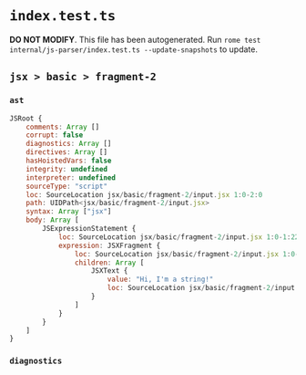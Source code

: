 # `index.test.ts`

**DO NOT MODIFY**. This file has been autogenerated. Run `rome test internal/js-parser/index.test.ts --update-snapshots` to update.

## `jsx > basic > fragment-2`

### `ast`

```javascript
JSRoot {
	comments: Array []
	corrupt: false
	diagnostics: Array []
	directives: Array []
	hasHoistedVars: false
	integrity: undefined
	interpreter: undefined
	sourceType: "script"
	loc: SourceLocation jsx/basic/fragment-2/input.jsx 1:0-2:0
	path: UIDPath<jsx/basic/fragment-2/input.jsx>
	syntax: Array ["jsx"]
	body: Array [
		JSExpressionStatement {
			loc: SourceLocation jsx/basic/fragment-2/input.jsx 1:0-1:22
			expression: JSXFragment {
				loc: SourceLocation jsx/basic/fragment-2/input.jsx 1:0-1:22
				children: Array [
					JSXText {
						value: "Hi, I'm a string!"
						loc: SourceLocation jsx/basic/fragment-2/input.jsx 1:2-1:19
					}
				]
			}
		}
	]
}
```

### `diagnostics`

```

```
